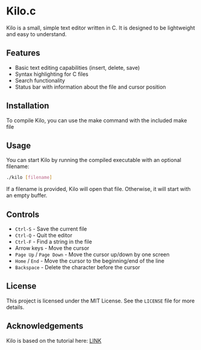 # Kilo.c

Kilo is a small, simple text editor written in C. It is designed to be lightweight and easy to understand.

## Features

- Basic text editing capabilities (insert, delete, save)
- Syntax highlighting for C files
- Search functionality
- Status bar with information about the file and cursor position

## Installation

To compile Kilo, you can use the make command with the included make file


## Usage

You can start Kilo by running the compiled executable with an optional filename:

```sh
./kilo [filename]
```

If a filename is provided, Kilo will open that file. Otherwise, it will start with an empty buffer.

## Controls

- `Ctrl-S` - Save the current file
- `Ctrl-Q` - Quit the editor
- `Ctrl-F` - Find a string in the file
- Arrow keys - Move the cursor
- `Page Up` / `Page Down` - Move the cursor up/down by one screen
- `Home` / `End` - Move the cursor to the beginning/end of the line
- `Backspace` - Delete the character before the cursor

## License

This project is licensed under the MIT License. See the `LICENSE` file for more details.

## Acknowledgements

Kilo is based on the tutorial here: [LINK](https://viewsourcecode.org/snaptoken/kilo/index.html)
